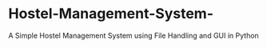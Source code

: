 # Hostel-Management-System-
A Simple Hostel Management System using File Handling and GUI in Python
